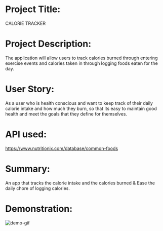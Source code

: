 # Project Title: 
CALORIE TRACKER

# Project Description: 
The application will allow users to track calories burned through entering exercise events and calories taken in through logging foods eaten for the day.

# User Story:
As a user who is health conscious and want to keep track of their daily calorie intake and how much they burn, so that its easy to maintain good health and meet the goals that they define for themselves.

# API used:
 https://www.nutritionix.com/database/common-foods

# Summary:
An app that tracks the calorie intake and the calories burned & Ease the daily chore of logging calories.

# Demonstration:
![demo-gif](https://github.com/sarita87das/project-one-self-work-/blob/master/calorietracker.gif)

